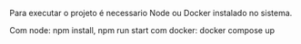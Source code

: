 Para executar o projeto é necessario Node ou Docker instalado no sistema.

Com node: npm install, npm run start
com docker: docker compose up

